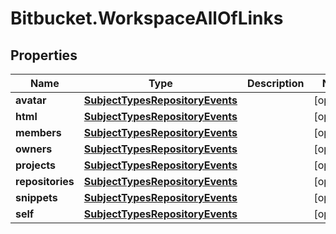 # Bitbucket.WorkspaceAllOfLinks

## Properties

Name | Type | Description | Notes
------------ | ------------- | ------------- | -------------
**avatar** | [**SubjectTypesRepositoryEvents**](SubjectTypesRepositoryEvents.md) |  | [optional] 
**html** | [**SubjectTypesRepositoryEvents**](SubjectTypesRepositoryEvents.md) |  | [optional] 
**members** | [**SubjectTypesRepositoryEvents**](SubjectTypesRepositoryEvents.md) |  | [optional] 
**owners** | [**SubjectTypesRepositoryEvents**](SubjectTypesRepositoryEvents.md) |  | [optional] 
**projects** | [**SubjectTypesRepositoryEvents**](SubjectTypesRepositoryEvents.md) |  | [optional] 
**repositories** | [**SubjectTypesRepositoryEvents**](SubjectTypesRepositoryEvents.md) |  | [optional] 
**snippets** | [**SubjectTypesRepositoryEvents**](SubjectTypesRepositoryEvents.md) |  | [optional] 
**self** | [**SubjectTypesRepositoryEvents**](SubjectTypesRepositoryEvents.md) |  | [optional] 


